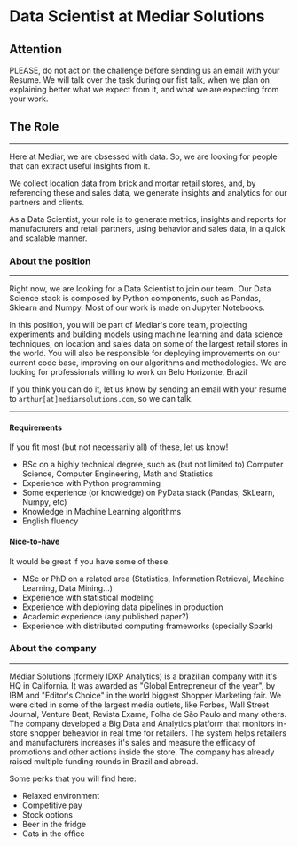 # Data Scientist at Mediar Solutions

## **Attention**
PLEASE, do not act on the challenge before sending us an email with your Resume. We will talk over the task during our fist talk, when we plan on explaining better what we expect from it, and what we are expecting from your work. 

## The Role
___
Here at Mediar, we are obsessed with data. So, we are looking for people that can extract useful insights from it.

We collect location data from brick and mortar retail stores, and, by referencing these and sales data, we generate insights and analytics for our partners and clients.

As a Data Scientist, your role is to generate metrics, insights and reports for manufacturers and retail partners, using behavior and sales data, in a quick and scalable manner.

### About the position
___
Right now, we are looking for a Data Scientist to join our team. Our Data Science stack is composed by Python components, such as Pandas, Sklearn and Numpy. Most of our work is made on Jupyter Notebooks.

In this position, you will be part of Mediar's core team, projecting experiments and building models using machine learning and data science techniques, on location and sales data on some of the largest retail stores in the world. You will also be responsible for deploying improvements on our current code base, improving on our algorithms and methodologies. We are looking for professionals willing to work on Belo Horizonte, Brazil

If you think you can do it, let us know by sending an email with your resume to `arthur[at]mediarsolutions.com`, so we can talk.

___
#### Requirements
If you fit most (but not necessarily all) of these, let us know!

* BSc on a highly technical degree, such as (but not limited to) Computer Science, Computer Engineering, Math and  Statistics
* Experience with Python programming
* Some experience (or knowledge) on PyData stack (Pandas, SkLearn, Numpy, etc)
* Knowledge in Machine Learning algorithms
* English fluency

#### Nice-to-have
It would be great if you have some of these.

* MSc or PhD on a related area (Statistics, Information Retrieval, Machine Learning, Data Mining...)
* Experience with statistical modeling
* Experience with deploying data pipelines in production
* Academic experience (any published paper?)
* Experience with distributed computing frameworks (specially Spark)

### About the company
___
Mediar Solutions (formely IDXP Analytics) is a brazilian company with it's HQ in California. It was awarded as "Global Entrepreneur of the year", by IBM and "Editor's Choice" in the world biggest Shopper Marketing fair. We were cited in some of the largest media outlets, like Forbes, Wall Street Journal, Venture Beat, Revista Exame, Folha de São Paulo and many others. The company developed a Big Data and Analytics platform that monitors in-store shopper beheavior in real time for retailers. The system helps retailers and manufacturers increases it's sales and measure the efficacy of promotions and other actions inside the store. The company has already raised multiple funding rounds in Brazil and abroad.

Some perks that you will find here:

* Relaxed environment
* Competitive pay
* Stock options
* Beer in the fridge
* Cats in the office

